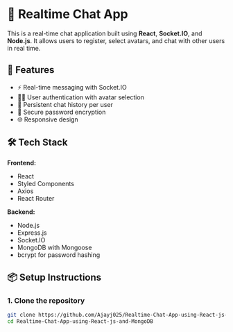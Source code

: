 # 💬 Realtime Chat App

This is a real-time chat application built using **React**, **Socket.IO**, and **Node.js**. It allows users to register, select avatars, and chat with other users in real time.

## 🚀 Features

- ⚡ Real-time messaging with Socket.IO
- 🧑‍🎨 User authentication with avatar selection
- 💬 Persistent chat history per user
- 🔐 Secure password encryption
- 🌐 Responsive design

## 🛠️ Tech Stack

**Frontend:**
- React
- Styled Components
- Axios
- React Router

**Backend:**
- Node.js
- Express.js
- Socket.IO
- MongoDB with Mongoose
- bcrypt for password hashing

## 📦 Setup Instructions

### 1. Clone the repository

```bash
git clone https://github.com/Ajayj025/Realtime-Chat-App-using-React-js-and-MongoDB.git
cd Realtime-Chat-App-using-React-js-and-MongoDB
